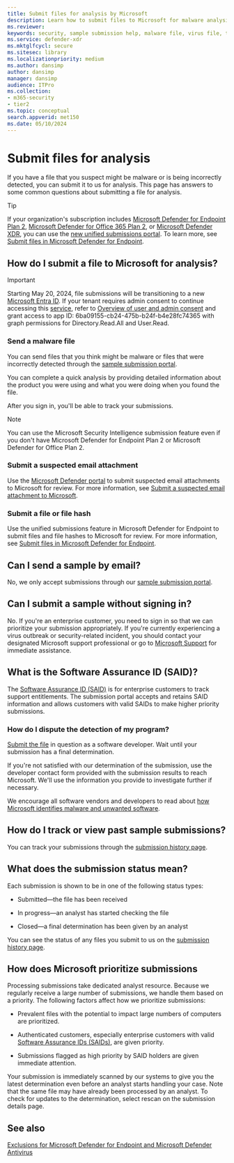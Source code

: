 ```yaml
---
title: Submit files for analysis by Microsoft
description: Learn how to submit files to Microsoft for malware analysis, how to track your submissions, and dispute detections.
ms.reviewer:
keywords: security, sample submission help, malware file, virus file, trojan file, submit, send to Microsoft, submit a sample, virus, trojan, worm, undetected, doesn't detect, email microsoft, email malware, I think this is malware, I think it's a virus, where can I send a virus, is this a virus, MSE, doesn't detect, no signature, no detection, suspect file, MMPC, Microsoft Malware Protection Center, researchers, analyst, WDSI, security intelligence
ms.service: defender-xdr
ms.mktglfcycl: secure
ms.sitesec: library
ms.localizationpriority: medium
ms.author: dansimp
author: dansimp
manager: dansimp
audience: ITPro
ms.collection: 
- m365-security
- tier2
ms.topic: conceptual
search.appverid: met150
ms.date: 05/10/2024
---
```


# Submit files for analysis

If you have a file that you suspect might be malware or is being incorrectly detected, you can submit it to us for analysis. This page has answers to some common questions about submitting a file for analysis.

> [!TIP]
> If your organization's subscription includes [Microsoft Defender for Endpoint Plan 2](/defender-endpoint/microsoft-defender-endpoint), [Microsoft Defender for Office 365 Plan 2](/defender-office-365/mdo-about), or [Microsoft Defender XDR](microsoft-365-defender.md), you can use the [new unified submissions portal](https://techcommunity.microsoft.com/t5/microsoft-defender-for-endpoint/unified-submissions-in-microsoft-365-defender-now-generally/ba-p/3270770). To learn more, see [Submit files in Microsoft Defender for Endpoint](/defender-endpoint/admin-submissions-mde).

## How do I submit a file to Microsoft for analysis?

> [!IMPORTANT]
> Starting May 20, 2024, file submissions will be transitioning to a new [Microsoft Entra ID](https://www.microsoft.com/en-us/security/business/identity-access/microsoft-entra-id). If your tenant requires admin consent to continue accessing this [service](https://www.microsoft.com/en-us/wdsi/filesubmission), refer to [Overview of user and admin consent](/entra/identity/enterprise-apps/user-admin-consent-overview) and grant access to app ID: 6ba09155-cb24-475b-b24f-b4e28fc74365 with graph permissions for Directory.Read.All and User.Read.

### Send a malware file

You can send files that you think might be malware or files that were incorrectly detected through the [sample submission portal](https://www.microsoft.com/wdsi/filesubmission).

You can complete a quick analysis by providing detailed information about the product you were using and what you were doing when you found the file.

After you sign in, you'll be able to track your submissions.

> [!NOTE]
> You can use the Microsoft Security Intelligence submission feature even if you don't have Microsoft Defender for Endpoint Plan 2 or Microsoft Defender for Office Plan 2.

### Submit a suspected email attachment

Use the [Microsoft Defender portal](https://security.microsoft.com/) to submit suspected email attachments to Microsoft for review. For more information, see [Submit a suspected email attachment to Microsoft](/defender-office-365/submissions-admin).

### Submit a file or file hash

Use the unified submissions feature in Microsoft Defender for Endpoint to submit files and file hashes to Microsoft for review. For more information, see [Submit files in Microsoft Defender for Endpoint](/defender-endpoint/admin-submissions-mde).

## Can I send a sample by email?

No, we only accept submissions through our [sample submission portal](https://www.microsoft.com/wdsi/filesubmission).

## Can I submit a sample without signing in?

No. If you're an enterprise customer, you need to sign in so that we can prioritize your submission appropriately. If you're currently experiencing a virus outbreak or security-related incident, you should contact your designated Microsoft support professional or go to [Microsoft Support](https://support.microsoft.com/) for immediate assistance.

## What is the Software Assurance ID (SAID)?

The [Software Assurance ID (SAID)](https://www.microsoft.com/licensing/licensing-programs/software-assurance-default.aspx) is for enterprise customers to track support entitlements. The submission portal accepts and retains SAID information and allows customers with valid SAIDs to make higher priority submissions.

### How do I dispute the detection of my program?

[Submit the file](https://www.microsoft.com/wdsi/filesubmission) in question as a software developer. Wait until your submission has a final determination.

If you're not satisfied with our determination of the submission, use the developer contact form provided with the submission results to reach Microsoft. We'll use the information you provide to investigate further if necessary.

We encourage all software vendors and developers to read about [how Microsoft identifies malware and unwanted software](criteria.md).

## How do I track or view past sample submissions?

You can track your submissions through the [submission history page](https://www.microsoft.com/wdsi/submissionhistory).

## What does the submission status mean?

Each submission is shown to be in one of the following status types:

* Submitted—the file has been received

* In progress—an analyst has started checking the file

* Closed—a final determination has been given by an analyst

You can see the status of any files you submit to us on the [submission history page](https://www.microsoft.com/wdsi/submissionhistory).

## How does Microsoft prioritize submissions

Processing submissions take dedicated analyst resource. Because we regularly receive a large number of submissions, we handle them based on a priority. The following factors affect how we prioritize submissions:

* Prevalent files with the potential to impact large numbers of computers are prioritized.

* Authenticated customers, especially enterprise customers with valid [Software Assurance IDs (SAIDs)](https://www.microsoft.com/licensing/licensing-programs/software-assurance-default.aspx), are given priority.

* Submissions flagged as high priority by SAID holders are given immediate attention.

Your submission is immediately scanned by our systems to give you the latest determination even before an analyst starts handling your case. Note that the same file may have already been processed by an analyst. To check for updates to the determination, select rescan on the submission details page.

## See also

[Exclusions for Microsoft Defender for Endpoint and Microsoft Defender Antivirus](/defender-endpoint/defender-endpoint-antivirus-exclusions)
